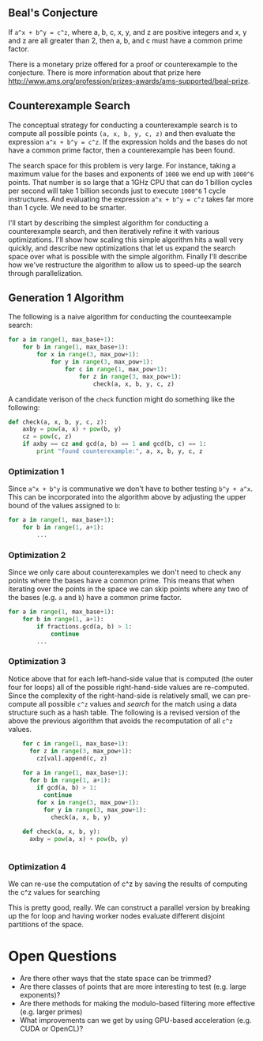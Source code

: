 ## Beal's Conjecture

If `a^x + b^y = c^z`, where a, b, c, x, y, and z are positive integers and x, y and z are all greater than 2, then a, b, and c must have a common prime factor.

There is a monetary prize offered for a proof or counterexample to the conjecture. There is more information about that prize here http://www.ams.org/profession/prizes-awards/ams-supported/beal-prize.

## Counterexample Search

The conceptual strategy for conducting a counterexample search is to compute all possible points `(a, x, b, y, c, z)` and then evaluate the expression `a^x + b^y = c^z`. If the expression holds and the bases do not have a common prime factor, then a counterexample has been found.

The search space for this problem is very large. For instance, taking a maximum value for the bases and exponents of `1000` we end up with `1000^6` points. That number is so large that a 1GHz CPU that can do 1 billion cycles per second will take 1 billion seconds just to execute `1000^6` 1 cycle instructures. And evaluating the expression `a^x + b^y = c^z` takes far more than 1 cycle. We need to be smarter.

I'll start by describing the simplest algorithm for conducting a counterexample search, and then iteratively refine it with various optimizations. I'll show how scaling this simple algorithm hits a wall very quickly, and describe new optimizations that let us expand the search space over what is possible with the simple algorithm. Finally I'll describe how we've restructure the algorithm to allow us to speed-up the search through parallelization.

## Generation 1 Algorithm

The following is a naive algorithm for conducting the counteexample search:

```python
for a in range(1, max_base+1):
    for b in range(1, max_base+1):
        for x in range(3, max_pow+1):
            for y in range(3, max_pow+1):
                for c in range(1, max_pow+1):
                    for z in range(3, max_pow+1):
                        check(a, x, b, y, c, z)
```

A candidate verison of the `check` function might do something like the following:

```python
def check(a, x, b, y, c, z):
    axby = pow(a, x) + pow(b, y)
    cz = pow(c, z)
    if axby == cz and gcd(a, b) == 1 and gcd(b, c) == 1:
        print "found counterexample:", a, x, b, y, c, z
```

### Optimization 1

Since `a^x + b^y` is communative we don't have to bother testing `b^y + a^x`. This can be incorporated into the algorithm above by adjusting the upper bound of the values assigned to `b`:

```python
for a in range(1, max_base+1):
    for b in range(1, a+1):
        ...
```

### Optimization 2

Since we only care about counterexamples we don't need to check any points where the bases have a common prime. This means that when iterating over the points in the space we can skip points where any two of the bases (e.g. `a` and `b`) have a common prime factor.

```python
for a in range(1, max_base+1):
    for b in range(1, a+1):
        if fractions.gcd(a, b) > 1:
            continue
        ...
```

### Optimization 3

Notice above that for each left-hand-side value that is computed (the outer four for loops) all of the possible right-hand-side values are re-computed. Since the complexity of the right-hand-side is relatively small, we can pre-compute all possible `c^z` values and *search* for the match using a data structure such as a hash table. The following is a revised version of the above the previous algorithm that avoids the recomputation of all `c^z` values.

```python
    for c in range(1, max_base+1):
      for z in range(3, max_pow+1):
        cz[val].append(c, z)
        
    for a in range(1, max_base+1):
      for b in range(1, a+1):
        if gcd(a, b) > 1:
          continue
        for x in range(3, max_pow+1):
          for y in range(3, max_pow+1):
            check(a, x, b, y)
            
    def check(a, x, b, y):
      axby = pow(a, x) + pow(b, y)
      
```

### Optimization 4

We can re-use the computation of c^z by saving the results of computing the c^z values for searching

This is pretty good, really. We can construct a parallel version by breaking up the for loop and having worker nodes evaluate different disjoint partitions of the space.

# Open Questions

* Are there other ways that the state space can be trimmed?
* Are there classes of points that are more interesting to test (e.g. large exponents)?
* Are there methods for making the modulo-based filtering more effective (e.g. larger primes)
* What improvements can we get by using GPU-based acceleration (e.g. CUDA or OpenCL)?
